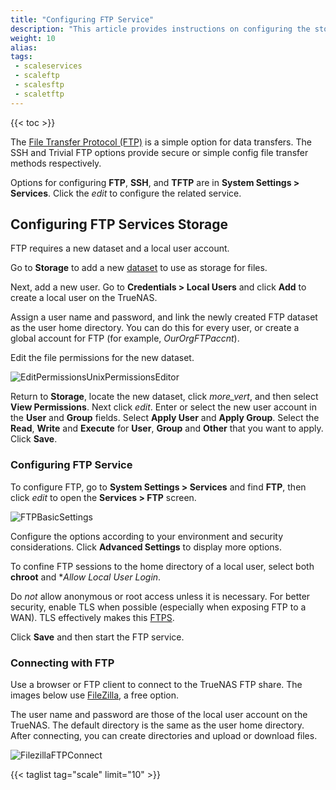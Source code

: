 ```yaml
---
title: "Configuring FTP Service"
description: "This article provides instructions on configuring the storage, user, and access permissions FTP service uses, and configuring the FTP service."
weight: 10
alias: 
tags:
 - scaleservices
 - scaleftp
 - scalesftp
 - scaletftp
---
```



{{< toc >}}


The [File Transfer Protocol (FTP)](https://tools.ietf.org/html/rfc959) is a simple option for data transfers.
The SSH and Trivial FTP options provide secure or simple config file transfer methods respectively.

Options for configuring **FTP**, **SSH**, and **TFTP** are in **System Settings > Services**.
Click the <i class="material-icons" aria-hidden="true" title="Configure">edit</i> to configure the related service.

## Configuring FTP Services Storage
FTP requires a new dataset and a local user account.

Go to **Storage** to add a new [dataset](https://www.truenas.com/docs/scale/scaletutorials/storage/pools/datasetsscale/) to use as storage for files. 

Next, add a new user. Go to **Credentials > Local Users**  and click **Add** to create a local user on the TrueNAS.

Assign a user name and password, and link the newly created FTP dataset as the user home directory.
You can do this for every user, or create a global account for FTP (for example, *OurOrgFTPaccnt*).

Edit the file permissions for the new dataset. 

![EditPermissionsUnixPermissionsEditor](/images/SCALE/22.02/EditPermissionsUnixPermissionsEditor.png "Basic Permissions Editor")

Return to **Storage**, locate the new dataset, click <i class="material-icons" aria-hidden="true" title="Options">more_vert</i>, and then select **View Permissions**. 
Next click <i class="material-icons" aria-hidden="true" title="Configure">edit</i>.
Enter or select the new user account in the **User** and **Group** fields.
Select **Apply User** and **Apply Group**.
Select the **Read**, **Write** and **Execute** for **User**, **Group** and **Other** that you want to apply.
Click **Save**.

### Configuring FTP Service 

To configure FTP, go to **System Settings > Services** and find **FTP**, then click <i class="material-icons" aria-hidden="true" title="Configure">edit</i> to open the **Services > FTP** screen.

![FTPBasicSettings](/images/SCALE/22.02/FTPBasicSettings.png "Services FTP Basic Settings General Options")

Configure the options according to your environment and security considerations. Click **Advanced Settings** to display more options.

To confine FTP sessions to the home directory of a local user, select both **chroot** and **Allow *Local User Login**. 

Do *not* allow anonymous or root access unless it is necessary. 
For better security, enable TLS when possible (especially when exposing FTP to a WAN).
TLS effectively makes this [FTPS](https://tools.ietf.org/html/rfc4217).

Click **Save** and then start the FTP service.

### Connecting with FTP 

Use a browser or FTP client to connect to the TrueNAS FTP share.
The images below use [FileZilla](https://sourceforge.net/projects/filezilla/), a free option.

The user name and password are those of the local user account on the TrueNAS.
The default directory is the same as the user home directory.
After connecting, you can create directories and upload or download files.

![FilezillaFTPConnect](/images/CORE/FilezillaFTPConnect.png "Filezilla FTP Connection")

{{< taglist tag="scale" limit="10" >}}